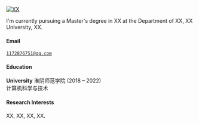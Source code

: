 [![XX](https://img.shields.io/badge/XX-github-blue?logo=github)](https://github.com/XX)

I'm currently pursuing a Master's degree in XX at the Department of XX, XX University, XX.

#### Email  
<code>1172876751@qq.com</code>  


#### Education  
**University**
淮阴师范学院 (2018 – 2022)   
计算机科学与技术

#### Research Interests  
XX, XX, XX, XX.